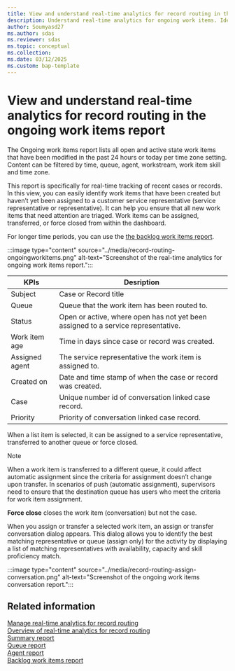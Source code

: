 ```yaml
---
title: View and understand real-time analytics for record routing in the ongoing work items report
description: Understand real-time analytics for ongoing work items. Identify and triage new items quickly. Assign, transfer, or close items from the dashboard.
author: Soumyasd27
ms.author: sdas
ms.reviewer: sdas
ms.topic: conceptual
ms.collection:
ms.date: 03/12/2025
ms.custom: bap-template
---
```


# View and understand real-time analytics for record routing in the ongoing work items report

The Ongoing work items report lists all open and active state work items
that have been modified in the past 24 hours or today per time zone
setting. Content can be filtered by time, queue, agent, workstream, work
item skill and time zone.  

This report is specifically for real-time tracking of recent cases or
records. In this view, you can easily identify work items that have been
created but haven’t yet been assigned to a customer service representative (service representative or representative). It can help you ensure that all new work items that need attention are triaged. Work items can be assigned, transferred, or force closed from within the
dashboard. 

For longer time periods, you can use the [the backlog work items report](rr-backlogitems.md#view-and-understand-real-time-analytics-for-record-routing-in-the-backlog-work-items-report).

:::image type="content" source="../media/record-routing-ongoingworkitems.png" alt-text="Screenshot of the real-time analytics for ongoing work items report.":::



|KPIs|Desription  |
|---------|---------|
|Subject     |   Case or Record title      |
|Queue    |     Queue that the work item has been routed to.    |
|Status    |  Open or active, where open has not yet been assigned to a service representative. |
|Work item age    |Time in days since case or record was created.|
|Assigned agent   |The service representative the work item is assigned to.         |
 |Created on    |    Date and time stamp of when the case or record was created.      |
|Case    |   Unique number id of conversation linked case record.      |
|Priority   |  Priority of conversation linked case record.       |


When a list item is selected, it can be assigned to a service representative,
transferred to another queue or force closed. 

> [!NOTE]
> When a work item is transferred to a different queue, it could affect
  automatic assignment since the criteria for assignment doesn’t change
  upon transfer. In scenarios of push (automatic assignment),
  supervisors need to ensure that the destination queue has users who
  meet the criteria for work item assignment.   

**Force close** closes the work item (conversation) but not the case. 

When you assign or transfer a selected work item, an assign or transfer
conversation dialog appears. This dialog allows you to identify the best
matching representative or queue (assign only) for the activity by displaying a
list of matching representatives with availability, capacity and skill
proficiency match.

:::image type="content" source="../media/record-routing-assign-conversation.png" alt-text="Screenshot of the ongoing work items conversation report.":::

## Related information

[Manage real-time analytics for record routing](../administer/enable-record-routing.md#manage-real-time-analytics-for-record-routing)  
[Overview of real-time analytics for record routing](rr-overview.md#overview-of-real-time-analytics-for-record-routing)  
[Summary report](rr-summary.md#view-and-understand-real-time-analytics-for-record-routing-in-the-summary-report)  
[Queue report](rr-queue.md#view-and-understand-real-time-analytics-for-record-routing-in-the-queue-report)  
[Agent report](rr-agent.md#view-and-understand-real-time-analytics-for-record-routing-in-the-agent-report)  
[Backlog work items report](rr-backlogitems.md#view-and-understand-real-time-analytics-for-record-routing-in-the-backlog-work-items-report) 